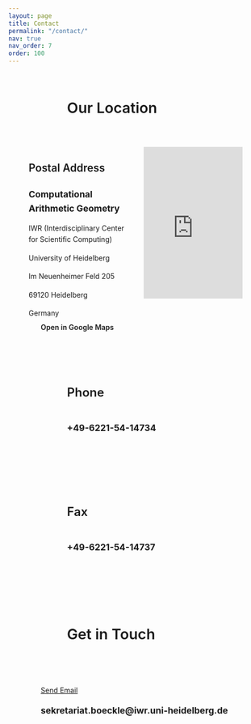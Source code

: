 ```yaml
---
layout: page
title: Contact
permalink: "/contact/"
nav: true
nav_order: 7
order: 100
---
```

<div class="location-section mt-5">
  <div class="location-container">
    <div class="location-header">
      <div class="location-icon">
        <i class="fas fa-map-marker-alt" aria-hidden="true"></i>
      </div>
      <h3 class="translatable-content" data-translation-key="contact.our_location">Our Location</h3>
    </div>
    <div class="location-content">
      <div class="address-info">
        <h4 class="translatable-content" data-translation-key="contact.postal_address">Postal Address</h4>
        <div class="address-block">
          <p><strong>Computational Arithmetic Geometry</strong></p>
          <p>IWR (Interdisciplinary Center for Scientific Computing)</p>
          <p>University of Heidelberg</p>
          <p>Im Neuenheimer Feld 205</p>
          <p>69120 Heidelberg</p>
          <p>Germany</p>
        </div>
        <div class="map-actions mt-3">
          <a href="https://maps.google.com/?q=Im+Neuenheimer+Feld+205,+69120+Heidelberg,+Germany"
             target="_blank"
             rel="noopener"
             class="btn btn-outline-primary map-btn">
            <i class="fas fa-external-link-alt me-2" aria-hidden="true"></i><span class="translatable-content" data-translation-key="contact.open_in_google_maps">Open in Google Maps</span>
          </a>
        </div>
      </div>
      <div class="map-wrapper">
        <iframe
          width="100%"
          height="300"
          style="border:0; border-radius: var(--radius-lg);"
          loading="lazy"
          allowfullscreen
          title="Map showing the location of AG Computational Arithmetic Geometry at University of Heidelberg"
          src="https://www.google.com/maps/embed/v1/place?q=Im+Neuenheimer+Feld+205,+69120+Heidelberg,+Germany&key=AIzaSyBFw0Qbyq9zTFTd-tUY6dZWTgaQzuU17R8">
        </iframe>
      </div>
    </div>
  </div>
</div>

<div class="contact-container mt-5">
  <div class="contact-card">
    <div class="contact-icon">
      <i class="fas fa-phone" aria-hidden="true"></i>
    </div>
    <div class="contact-content">
      <h3 class="translatable-content" data-translation-key="contact.phone">Phone</h3>
      <div class="contact-detail">
        <p><strong>+49-6221-54-14734</strong></p>
      </div>
    </div>
  </div>

  <div class="contact-card">
    <div class="contact-icon">
      <i class="fas fa-fax" aria-hidden="true"></i>
    </div>
    <div class="contact-content">
      <h3 class="translatable-content" data-translation-key="contact.fax">Fax</h3>
      <div class="contact-detail">
        <p><strong>+49-6221-54-14737</strong></p>
      </div>
    </div>
  </div>
</div>

<div class="contact-form-section mt-5">
  <div class="form-container">
    <div class="form-header">
      <div class="form-icon">
        <i class="fas fa-envelope" aria-hidden="true"></i>
      </div>
      <h3 class="translatable-content" data-translation-key="contact.send_message">Get in Touch</h3>
    </div>
    <div class="form-content">
      <div class="email-info">
        <div class="contact-options">
          <div class="contact-buttons" style="display: inline-block; margin-right: 1rem; vertical-align: middle;">
            <a href="mailto:sekretariat.boeckle@iwr.uni-heidelberg.de" class="btn btn-outline-primary">
              <i class="fas fa-envelope me-2" aria-hidden="true"></i>Send Email
            </a>
          </div>
          <div class="contact-detail" style="display: inline-block; vertical-align: middle;">
            <p><a href="mailto:sekretariat.boeckle@iwr.uni-heidelberg.de" class="email-link"><strong>sekretariat.boeckle@iwr.uni-heidelberg.de</strong></a></p>
          </div>
        </div>
      </div>
    </div>

  </div>
</div>



<style>
.contact-intro {
  text-align: center;
  max-width: 800px;
  margin: 0 auto 3rem;
  padding: 2rem;
  background: linear-gradient(135deg, var(--bg-primary) 0%, var(--bg-secondary) 100%);
  border-radius: var(--radius-lg);
  border: 1px solid var(--border-color);
  box-shadow: var(--shadow-sm);
}

.contact-intro h2 {
  color: var(--text-primary);
  font-size: 2.5rem;
  font-weight: 700;
  margin-bottom: 1rem;
  background: linear-gradient(135deg, var(--primary) 0%, var(--heidelberg-red) 100%);
  -webkit-background-clip: text;
  -webkit-text-fill-color: transparent;
  background-clip: text;
}

.contact-intro .lead {
  font-size: 1.25rem;
  color: var(--text-secondary);
  line-height: 1.6;
}

.contact-container {
  max-width: 1000px;
  margin: 0 auto;
  display: grid;
  grid-template-columns: repeat(auto-fit, minmax(450px, 1fr));
  gap: 2rem;
  margin-bottom: 3rem;
}

.contact-card {
  display: flex;
  align-items: flex-start;
  gap: 1.5rem;
  padding: 2rem;
  background: var(--bg-primary);
  border: 1px solid var(--border-color);
  border-radius: var(--radius-lg);
  box-shadow: var(--shadow-sm);
  transition: all var(--transition-base);
}

.contact-card:hover {
  transform: translateY(-4px);
  box-shadow: var(--shadow-md);
  border-color: var(--primary);
}

.contact-icon {
  width: 60px;
  height: 60px;
  background: linear-gradient(135deg, var(--primary) 0%, var(--heidelberg-red) 100%);
  color: white;
  border-radius: 50%;
  display: flex;
  align-items: center;
  justify-content: center;
  font-size: 1.5rem;
  flex-shrink: 0;
  box-shadow: var(--shadow-sm);
  transition: all var(--transition-base);
}

.contact-card:hover .contact-icon {
  transform: scale(1.1);
  box-shadow: var(--shadow-md);
}

.contact-content {
  flex-grow: 1;
}

.contact-content h3 {
  color: var(--text-primary);
  font-size: 1.5rem;
  font-weight: 600;
  margin-bottom: 1rem;
  padding-bottom: 0.5rem;
  border-bottom: 2px solid var(--primary);
  display: inline-block;
}

.address-block p {
  color: var(--text-secondary);
  line-height: 1.6;
  margin-bottom: 0.5rem;
}

.address-block p:first-child {
  color: var(--text-primary);
  font-weight: 600;
  font-size: 1.1rem;
}

.contact-detail p {
  color: var(--text-secondary);
  line-height: 1.6;
  margin-bottom: 0.5rem;
  font-size: 1.1rem;
}

.contact-detail small {
  font-size: 0.9rem;
}

.email-link {
  color: var(--primary);
  text-decoration: none;
  transition: all var(--transition-base);
  border-bottom: 1px solid transparent;
}

.email-link:hover {
  color: var(--heidelberg-red);
  border-bottom-color: var(--heidelberg-red);
  text-decoration: none;
}

.email-link:focus {
  outline: 2px solid var(--primary);
  outline-offset: 2px;
  border-radius: 4px;
}

.location-section {
  max-width: 1000px;
  margin: 0 auto;
}

.location-container {
  background: var(--bg-primary);
  padding: 2.5rem;
  border-radius: var(--radius-lg);
  border: 1px solid var(--border-color);
  box-shadow: var(--shadow-sm);
  transition: all var(--transition-base);
}

.location-container:hover {
  box-shadow: var(--shadow-md);
  border-color: var(--primary);
}

.location-header {
  display: flex;
  align-items: center;
  gap: 1rem;
  margin-bottom: 2rem;
  padding-bottom: 1rem;
  border-bottom: 2px solid var(--primary);
}

.location-icon {
  width: 60px;
  height: 60px;
  background: linear-gradient(135deg, var(--primary) 0%, var(--heidelberg-red) 100%);
  color: white;
  border-radius: 50%;
  display: flex;
  align-items: center;
  justify-content: center;
  font-size: 1.5rem;
  box-shadow: var(--shadow-sm);
  transition: all var(--transition-base);
}

.location-container:hover .location-icon {
  transform: scale(1.1);
  box-shadow: var(--shadow-md);
}

.location-header h3 {
  color: var(--text-primary);
  font-size: 1.8rem;
  font-weight: 600;
  margin: 0;
}

.location-content {
  display: grid;
  grid-template-columns: 1fr 1fr;
  gap: 2rem;
  align-items: start;
}

.address-info h4 {
  color: var(--text-primary);
  font-size: 1.3rem;
  font-weight: 600;
  margin-bottom: 1rem;
  padding-bottom: 0.5rem;
  border-bottom: 1px solid var(--border-color);
}

.map-wrapper {
  position: relative;
  overflow: hidden;
  border-radius: var(--radius-lg);
  box-shadow: var(--shadow-sm);
  background: var(--bg-secondary);
  border: 1px solid var(--border-color);
}

.map-actions .btn {
  padding: 0.75rem 1.5rem;
  font-weight: 600;
  border-radius: var(--radius-lg);
  transition: all var(--transition-base);
}

.map-actions .btn:hover {
  transform: translateY(-2px);
  box-shadow: var(--shadow-md);
}

/* Match theme for map button - outline style for better visibility */
.map-actions .map-btn {
  background: transparent !important;
  color: var(--primary) !important;
  border: 2px solid var(--primary) !important;
  font-weight: 600 !important;
  text-decoration: none !important;
  transition: all var(--transition-base) !important;
}

.map-actions .map-btn:hover {
  background: var(--primary) !important;
  color: var(--primary-text) !important;
  border-color: var(--primary) !important;
  transform: translateY(-2px) !important;
  box-shadow: var(--shadow-md) !important;
}

/* Contact Form Styles */
.contact-form-section {
  max-width: 1000px;
  margin: 0 auto;
}

.form-container {
  background: var(--bg-primary);
  padding: 2.5rem;
  border-radius: var(--radius-lg);
  border: 1px solid var(--border-color);
  box-shadow: var(--shadow-sm);
  transition: all var(--transition-base);
}

.form-container:hover {
  box-shadow: var(--shadow-md);
  border-color: var(--primary);
}

.form-header {
  display: flex;
  align-items: center;
  gap: 1rem;
  margin-bottom: 2rem;
  padding-bottom: 1rem;
  border-bottom: 2px solid var(--primary);
}

.form-icon {
  width: 60px;
  height: 60px;
  background: linear-gradient(135deg, var(--primary) 0%, var(--heidelberg-red) 100%);
  color: white;
  border-radius: 50%;
  display: flex;
  align-items: center;
  justify-content: center;
  font-size: 1.5rem;
  box-shadow: var(--shadow-sm);
  transition: all var(--transition-base);
}

.form-container:hover .form-icon {
  transform: scale(1.1);
  box-shadow: var(--shadow-md);
}

.form-header h3 {
  color: var(--text-primary);
  font-size: 1.8rem;
  font-weight: 600;
  margin: 0;
}

.form-content {
  display: block;
}

.email-info h4 {
  color: var(--text-primary);
  font-size: 1.3rem;
  font-weight: 600;
  margin-bottom: 1rem;
  padding-bottom: 0.5rem;
  border-bottom: 1px solid var(--border-color);
}

.contact-options {
  background: var(--bg-secondary);
  padding: 1.5rem;
  border-radius: var(--radius-md);
  border: 1px solid var(--border-color);
}

.contact-buttons {
  display: flex;
  align-items: center;
  gap: 1rem;
  flex-wrap: wrap;
}

.contact-divider {
  color: var(--text-muted);
  font-size: 0.9rem;
}

.form-label {
  color: var(--text-secondary);
  font-size: 0.9rem;
  font-style: italic;
}



/* Enhanced dark mode for contact page */
[data-theme="dark"] .location-container,
body.dark-mode .location-container {
  background: linear-gradient(135deg, #111827 0%, #1f2937 100%) !important;
  box-shadow: 0 8px 32px rgba(0, 0, 0, 0.3) !important;
  border: 1px solid #374151 !important;
}

[data-theme="dark"] .contact-card,
body.dark-mode .contact-card {
  background: linear-gradient(135deg, #111827 0%, #1f2937 100%) !important;
  box-shadow: 0 4px 16px rgba(0, 0, 0, 0.2) !important;
  transition: all 0.3s ease !important;
}

[data-theme="dark"] .contact-card:hover,
body.dark-mode .contact-card:hover {
  transform: translateY(-4px) !important;
  box-shadow: 0 8px 24px rgba(248, 113, 113, 0.2) !important;
  border-color: #ff6b6b !important;
}

[data-theme="dark"] .form-container,
body.dark-mode .form-container {
  background: linear-gradient(135deg, #111827 0%, #1f2937 100%) !important;
  box-shadow: 0 8px 32px rgba(0, 0, 0, 0.3) !important;
}

/* Ensure the map button keeps strong contrast in dark mode */
[data-theme="dark"] .map-actions .map-btn,
body.dark-mode .map-actions .map-btn {
  background: transparent !important;
  color: var(--link-color) !important;
  border-color: var(--link-color) !important;
}

[data-theme="dark"] .map-actions .map-btn:hover,
body.dark-mode .map-actions .map-btn:hover {
  background: var(--primary) !important;
  color: var(--primary-text) !important;
  border-color: var(--primary) !important;
}

[data-theme="dark"] .form-container:hover,
body.dark-mode .form-container:hover {
  box-shadow: 0 12px 40px rgba(248, 113, 113, 0.15) !important;
}



/* Responsive adjustments */
@media (max-width: 768px) {
  .contact-intro h2 {
    font-size: 2rem;
  }
  
  .contact-intro .lead {
    font-size: 1.1rem;
  }
  
  .contact-container {
    grid-template-columns: 1fr;
    gap: 1.5rem;
  }
  
  .contact-card {
    flex-direction: column;
    text-align: center;
    gap: 1rem;
    padding: 1.5rem;
  }
  
  .contact-card:hover {
    transform: translateY(-2px);
  }
  
  .contact-icon {
    width: 50px;
    height: 50px;
    font-size: 1.25rem;
  }
  
  .contact-content h3 {
    font-size: 1.3rem;
  }
  
  .location-container {
    padding: 1.5rem;
  }
  
  .location-header h3 {
    font-size: 1.5rem;
  }
  
  .location-content {
    grid-template-columns: 1fr;
    gap: 1.5rem;
  }
  
  .form-container {
    padding: 1.5rem;
  }
  
  .form-header h3 {
    font-size: 1.5rem;
  }
  
  .form-content {
    display: block;
  }
}

@media (max-width: 480px) {
  .contact-card {
    padding: 1rem;
  }
  
  .contact-icon {
    width: 40px;
    height: 40px;
    font-size: 1rem;
  }
  
  .contact-content h3 {
    font-size: 1.2rem;
  }
  
  .location-container {
    padding: 1rem;
  }
  
  .form-container {
    padding: 1rem;
  }
  
  .form-header h3 {
    font-size: 1.3rem;
  }
}
</style> 